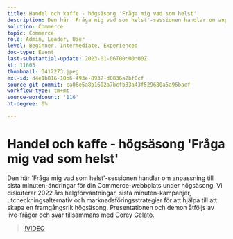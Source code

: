 ```yaml
---
title: Handel och kaffe - högsäsong 'Fråga mig vad som helst'
description: Den här 'Fråga mig vad som helst'-sessionen handlar om anpassning till sista minuten-ändringar för din Commerce-webbplats under högsäsong. Vi diskuterar 2022 års helgförväntningar, sista minuten-kampanjer, utcheckningsalternativ och marknadsföringsstrategier för att hjälpa till att skapa en framgångsrik högsäsong. Presentationen och demon åtföljs av live-frågor och svar tillsammans med Corey Gelato.
solution: Commerce
topic: Commerce
role: Admin, Leader, User
level: Beginner, Intermediate, Experienced
doc-type: Event
last-substantial-update: 2023-01-06T00:00:00Z
kt: 11605
thumbnail: 3412273.jpeg
exl-id: d4e1b816-10b6-493e-8937-d0836a2bf0cf
source-git-commit: ca06e5a8b1602a7bcfb83a43f529680a5a96bacf
workflow-type: tm+mt
source-wordcount: '116'
ht-degree: 0%

---
```


# Handel och kaffe - högsäsong &#39;Fråga mig vad som helst&#39;

Den här &#39;Fråga mig vad som helst&#39;-sessionen handlar om anpassning till sista minuten-ändringar för din Commerce-webbplats under högsäsong. Vi diskuterar 2022 års helgförväntningar, sista minuten-kampanjer, utcheckningsalternativ och marknadsföringsstrategier för att hjälpa till att skapa en framgångsrik högsäsong. Presentationen och demon åtföljs av live-frågor och svar tillsammans med Corey Gelato.

>[!VIDEO](https://video.tv.adobe.com/v/3412273/?quality=12&learn=on)
